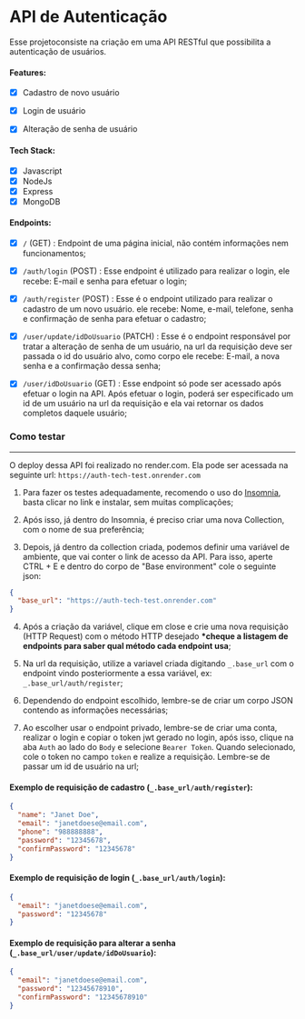 # API de Autenticação

Esse projetoconsiste na criação em uma API RESTful que possibilita a autenticação de usuários.

#### Features:

- [X] Cadastro de novo usuário

- [X] Login de usuário

- [X] Alteração de senha de usuário

#### Tech Stack:
- [X] Javascript
- [X] NodeJs
- [X] Express
- [X] MongoDB

#### Endpoints:

- [X] `/` (GET) : Endpoint de uma página inicial, não contém informações nem funcionamentos;

- [X]  `/auth/login` (POST) : Esse endpoint é utilizado para realizar o login, ele recebe: E-mail e senha para efetuar o login;

- [X]  `/auth/register` (POST) : Esse é o endpoint utilizado para realizar o cadastro de um novo usuário. ele recebe: Nome, e-mail, telefone, senha e confirmação de senha para efetuar o cadastro;

- [X]  `/user/update/idDoUsuario` (PATCH) : Esse é o endpoint responsável por tratar a alteração de senha de um usuário, na url da requisição deve ser passada o id do usuário alvo, como corpo ele recebe: E-mail, a nova senha e a confirmação dessa senha;

- [X]  `/user/idDoUsuario` (GET) : Esse endpoint só pode ser acessado após efetuar o login na API. Após efetuar o login, poderá ser especificado um id de um usuário na url da requisição e ela vai retornar os dados completos daquele usuário;

### Como testar
---

O deploy dessa API foi realizado no render.com. Ela pode ser acessada na seguinte url: `https://auth-tech-test.onrender.com`

1. Para fazer os testes adequadamente, recomendo o uso do <a href="https://insomnia.rest/download">Insomnia</a>, basta clicar no link e instalar, sem muitas complicações;

2. Após isso, já dentro do Insomnia, é preciso criar uma nova Collection, com o nome de sua preferência;

3. Depois, já dentro da collection criada, podemos definir uma variável de ambiente, que vai conter o link de acesso da API. Para isso, aperte CTRL + E e dentro do corpo de "Base environment" cole o seguinte json:
  ```json
  {
    "base_url": "https://auth-tech-test.onrender.com"
  }
  ```

4. Após a criação da variável, clique em close e crie uma nova requisição (HTTP Request) com o método HTTP desejado <strong>*cheque a listagem de endpoints para saber qual método cada endpoint usa</strong>;

5. Na url da requisição, utilize a variavel criada digitando `_.base_url` com o endpoint vindo posteriormente a essa variável, ex: `_.base_url/auth/register`;

6. Dependendo do endpoint escolhido, lembre-se de criar um corpo JSON contendo as informações necessárias;

7. Ao escolher usar o endpoint privado, lembre-se de criar uma conta, realizar o login e copiar o token jwt gerado no login, após isso, clique na aba `Auth` ao lado do `Body` e selecione `Bearer Token`. Quando selecionado, cole o token no campo `token` e realize a requisição. Lembre-se de passar um id de usuário na url;


#### Exemplo de requisição de cadastro (`_.base_url/auth/register`): 
```json
{
  "name": "Janet Doe",
  "email": "janetdoese@email.com",
  "phone": "988888888",
  "password": "12345678",
  "confirmPassword": "12345678"
}
```


#### Exemplo de requisição de login (`_.base_url/auth/login`): 
```json
{
  "email": "janetdoese@email.com",
  "password": "12345678"
}
```


#### Exemplo de requisição para alterar a senha (`_.base_url/user/update/idDoUsuario`):
```json
{
  "email": "janetdoese@email.com",
  "password": "12345678910",
  "confirmPassword": "12345678910"
}
```

